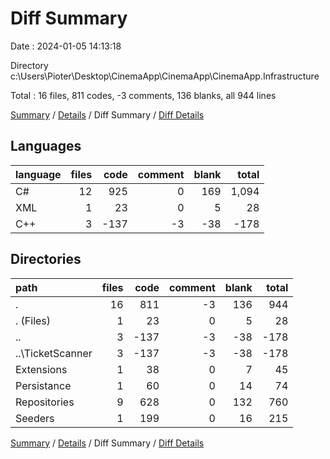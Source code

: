 # Diff Summary

Date : 2024-01-05 14:13:18

Directory c:\\Users\\Pioter\\Desktop\\CinemaApp\\CinemaApp\\CinemaApp.Infrastructure

Total : 16 files,  811 codes, -3 comments, 136 blanks, all 944 lines

[Summary](results.md) / [Details](details.md) / Diff Summary / [Diff Details](diff-details.md)

## Languages
| language | files | code | comment | blank | total |
| :--- | ---: | ---: | ---: | ---: | ---: |
| C# | 12 | 925 | 0 | 169 | 1,094 |
| XML | 1 | 23 | 0 | 5 | 28 |
| C++ | 3 | -137 | -3 | -38 | -178 |

## Directories
| path | files | code | comment | blank | total |
| :--- | ---: | ---: | ---: | ---: | ---: |
| . | 16 | 811 | -3 | 136 | 944 |
| . (Files) | 1 | 23 | 0 | 5 | 28 |
| .. | 3 | -137 | -3 | -38 | -178 |
| ..\\TicketScanner | 3 | -137 | -3 | -38 | -178 |
| Extensions | 1 | 38 | 0 | 7 | 45 |
| Persistance | 1 | 60 | 0 | 14 | 74 |
| Repositories | 9 | 628 | 0 | 132 | 760 |
| Seeders | 1 | 199 | 0 | 16 | 215 |

[Summary](results.md) / [Details](details.md) / Diff Summary / [Diff Details](diff-details.md)